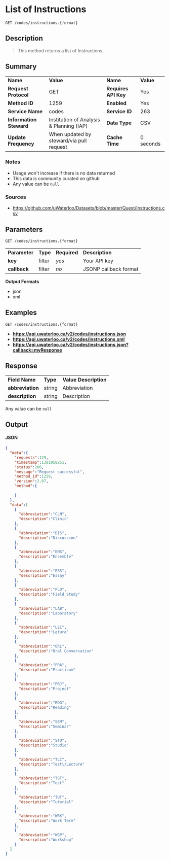 # List of Instructions

```
GET /codes/instructions.{format}
```

## Description

> This method returns a list of Instructions.

## Summary

<table>
  <tr>
    <td><b>Name</b></td>
    <td><b>Value</b></td>
    <td><b><b>Name</b></b></td>
    <td><b>Value</b></td>
  </tr>
  <tr>
    <td><b>Request Protocol</b></td>
    <td>GET</td>
    <td><b>Requires API Key</b></td>
    <td>Yes</td>
  </tr>
  <tr>
    <td><b>Method ID</b></td>
    <td>1259</td>
    <td><b>Enabled</b></td>
    <td>Yes</td>
  </tr>
  <tr>
    <td><b>Service Name</b></td>
    <td>codes</td>
    <td><b>Service ID</b></td>
    <td>263</td>
  </tr>
  <tr>
    <td><b>Information Steward</b></td>
    <td>Institution of Analysis & Planning (IAP)</td>
    <td><b>Data Type</b></td>
    <td>CSV</td>
  </tr>
  <tr>
    <td><b>Update Frequency</b></td>
    <td>When updated by steward/via pull request</td>
    <td><b>Cache Time</b></td>
    <td>0 seconds</td>
  </tr>
</table>


### Notes

- Usage won't increase if there is no data returned
- This data is community curated on github
- Any value can be `null`


### Sources

- https://github.com/uWaterloo/Datasets/blob/master/Quest/Instructions.csv


## Parameters

```
GET /codes/instructions.{format}
```

<table>
  <tr>
    <td><b>Parameter</b></td>
    <td><b>Type</b></td>
    <td><b><b>Required</b></b></td>
    <td><b>Description</b></td>
  </tr>
  <tr>
    <td><b>key</b></td>
    <td>filter</td>
    <td><i>yes</i></td>
    <td>Your API key</td>
  </tr>
  <tr>
    <td><b>callback</b></td>
    <td>filter</td>
    <td><i>no</i></td>
    <td>JSONP callback format</td>
  </tr>
</table>

**Output Formats**

- json
- xml


## Examples

```
GET /codes/instructions.{format}
```

- **https://api.uwaterloo.ca/v2/codes/instructions.json**
- **https://api.uwaterloo.ca/v2/codes/instructions.xml**
- **https://api.uwaterloo.ca/v2/codes/instructions.json?callback=myResponse**


## Response

<table>
  <tr>
    <td><b>Field Name</b></td>
    <td><b>Type</b></td>
    <td><b>Value Description</b></td>
  </tr>
  <tr>
    <td><b>abbreviation</b></td>
    <td>string</td>
    <td>Abbreviation</td>
  </tr>
  <tr>
    <td><b>description</b></td>
    <td>string</td>
    <td>Description</td>
  </tr>
</table>


Any value can be `null`

## Output

#### JSON

```json
{
  "meta":{
    "requests":129,
    "timestamp":1381958251,
    "status":200,
    "message":"Request successful",
    "method_id":1259,
    "version":2.07,
    "method":{
      
    }
  },
  "data":[
    {
      "abbreviation":"CLN",
      "description":"Clinic"
    },
    {
      "abbreviation":"DIS",
      "description":"Discussion"
    },
    {
      "abbreviation":"ENS",
      "description":"Ensemble"
    },
    {
      "abbreviation":"ESS",
      "description":"Essay"
    },
    {
      "abbreviation":"FLD",
      "description":"Field Study"
    },
    {
      "abbreviation":"LAB",
      "description":"Laboratory"
    },
    {
      "abbreviation":"LEC",
      "description":"Leture"
    },
    {
      "abbreviation":"ORL",
      "description":"Oral Conversation"
    },
    {
      "abbreviation":"PRA",
      "description":"Practicum"
    },
    {
      "abbreviation":"PRJ",
      "description":"Project"
    },
    {
      "abbreviation":"RDG",
      "description":"Reading"
    },
    {
      "abbreviation":"SEM",
      "description":"Seminar"
    },
    {
      "abbreviation":"STU",
      "description":"Studio"
    },
    {
      "abbreviation":"TLC",
      "description":"Test\/Lecture"
    },
    {
      "abbreviation":"TST",
      "description":"Test"
    },
    {
      "abbreviation":"TUT",
      "description":"Tutorial"
    },
    {
      "abbreviation":"WRK",
      "description":"Work Term"
    },
    {
      "abbreviation":"WSP",
      "description":"Workshop"
    }
  ]
}
```

